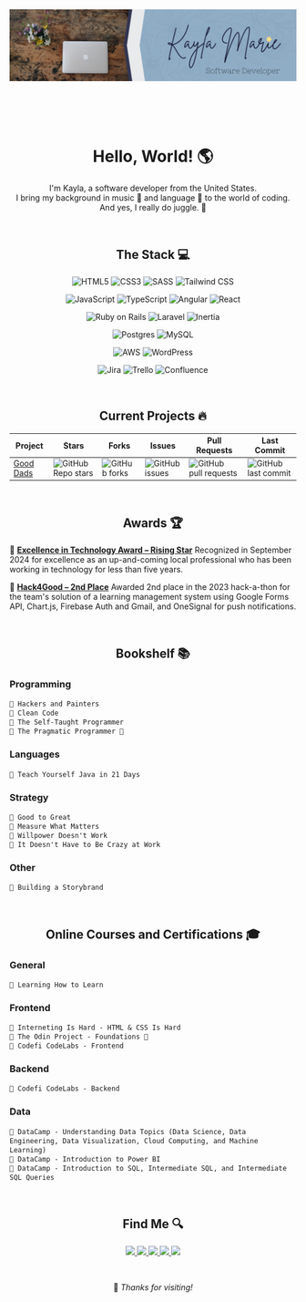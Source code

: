 <header>
    <img src="./banner.png" align="center" alt="Profile banner for Kayla Marie, Software Developer">
</header>

<br>

<h1 align="center">Hello, World! 🌎</h1>
    <p align="center">
        I'm Kayla, a software developer from the United States.<br>
        I bring my background in music 🎹 and language 💬 to the world of coding.<br>
        And yes, I really do juggle. 🤹
    </p>

<br>

<h2 align="center">The Stack 💻</h2>

<div align="center">

![HTML5](https://img.shields.io/badge/html5-%23E34F26.svg?style=for-the-badge&logo=html5&logoColor=white) ![CSS3](https://img.shields.io/badge/css3-%231572B6.svg?style=for-the-badge&logo=css3&logoColor=white) ![SASS](https://img.shields.io/badge/Sass-CC6699?style=for-the-badge&logo=sass&logoColor=white) ![Tailwind CSS](https://img.shields.io/badge/Tailwind_CSS-38B2AC?style=for-the-badge&logo=tailwind-css&logoColor=white)

![JavaScript](https://img.shields.io/badge/JavaScript-F7DF1E?style=for-the-badge&logo=javascript&logoColor=black) ![TypeScript](https://shields.io/badge/TypeScript-3178C6?logo=TypeScript&logoColor=FFF&style=for-the-badge) ![Angular](https://img.shields.io/badge/Angular-DD0031?style=for-the-badge&logo=angular&logoColor=white) ![React](https://img.shields.io/badge/React-20232A?style=for-the-badge&logo=react&logoColor=61DAFB)

![Ruby on Rails](https://img.shields.io/badge/Ruby_on_Rails-CC0000?style=for-the-badge&logo=ruby-on-rails&logoColor=white) ![Laravel](https://img.shields.io/badge/Laravel-FF2D20?style=for-the-badge&logo=laravel&logoColor=white) ![Inertia](https://img.shields.io/badge/Inertia-9455EA?style=for-the-badge&logo=inertia&logoColor=white)

![Postgres](https://img.shields.io/badge/PostgreSQL-316192?style=for-the-badge&logo=postgresql&logoColor=white) ![MySQL](https://img.shields.io/badge/MySQL-005C84?style=for-the-badge&logo=mysql&logoColor=white)

![AWS](https://img.shields.io/badge/Amazon_AWS-FF9900?style=for-the-badge&logo=amazonaws&logoColor=white) ![WordPress](https://img.shields.io/badge/Wordpress-21759B?style=for-the-badge&logo=wordpress&logoColor=white)

![Jira](https://img.shields.io/badge/jira-%230A0FFF.svg?style=for-the-badge&logo=jira&logoColor=white) ![Trello](https://img.shields.io/badge/Trello-%23026AA7.svg?style=for-the-badge&logo=Trello&logoColor=white) ![Confluence](https://img.shields.io/badge/Confluence-0052CC?style=for-the-badge&logo=confluence&logoColor=white)

</div>

<br>

<h2 align="center"> Current Projects 🔥</h2>
<div align="center">
    <table align="center">
        <thead>
            <tr>
                <th>Project</th>
                <th>Stars</th>
                <th>Forks</th>
                <th>Issues</th>
                <th>Pull Requests</th>
                <th>Last Commit</th>
            </tr>
        </thead>
        <tbody>
            <tr>
                <td>
                    <a href="https://github.com/Open-SGF/gooddads">Good Dads</a>
                </td>
                <td>
                    <img alt="GitHub Repo stars" src="https://img.shields.io/github/stars/Open-SGF/gooddads?style=flat-square">
                </td>
                <td>
                    <img alt="GitHub forks" src="https://img.shields.io/github/forks/Open-SGF/gooddads?style=flat-square">
                </td>
                <td>
                    <img alt="GitHub issues" src="https://img.shields.io/github/issues/Open-SGF/gooddads?style=flat-square">
                </td>
                <td>
                    <img alt="GitHub pull requests" src="https://img.shields.io/github/issues-pr/Open-SGF/gooddads?style=flat-square">
                </td>
                <td>
                    <img alt="GitHub last commit" src="https://img.shields.io/github/last-commit/Open-SGF/gooddads?style=flat-square">
                </td>
            </tr>
        </tbody>
    </table>
</div>

<br>

<h2 align="center"> Awards 🏆</h2>

🔗 **[Excellence in Technology Award – Rising Star](https://sgftechcouncil.com/news/excellence-in-technology-award-winners-2024)**
Recognized in September 2024 for excellence as an up-and-coming local professional who has been working in technology for less than five years.

🔗 **[Hack4Good – 2nd Place](https://github.com/ZackBradshaw/GoodDads)**
Awarded 2nd place in the 2023 hack-a-thon for the team's solution of a learning management system using Google Forms API, Chart.js, Firebase Auth and Gmail, and OneSignal for push notifications.

<br>

<h2 align="center"> Bookshelf 📚</h2>

<h3>Programming</h3>

    🌼 Hackers and Painters
    🌼 Clean Code
    🌼 The Self-Taught Programmer
    🔸 The Pragmatic Programmer 📖

<h3>Languages</h3>

    🌼 Teach Yourself Java in 21 Days

<h3>Strategy</h3>

    🌼 Good to Great
    🌼 Measure What Matters
    🌼 Willpower Doesn't Work
    🌼 It Doesn't Have to Be Crazy at Work

<h3>Other</h3>

    🌼 Building a Storybrand

<br>

<h2 align="center">Online Courses and Certifications 🎓</h2>

<h3>General</h3>

    🌼 Learning How to Learn

<h3>Frontend</h3>

    🌼 Interneting Is Hard - HTML & CSS Is Hard
    🔸 The Odin Project - Foundations 🏫
    🌼 Codefi CodeLabs - Frontend

<h3>Backend</h3>

    🌼 Codefi CodeLabs - Backend

<h3>Data</h3>

    🌼 DataCamp - Understanding Data Topics (Data Science, Data Engineering, Data Visualization, Cloud Computing, and Machine Learning)
    🌼 DataCamp - Introduction to Power BI
    🌼 DataCamp - Introduction to SQL, Intermediate SQL, and Intermediate SQL Queries

<br>

<footer>
    <h2 align="center"> Find Me 🔍</h2>
    <p align="center">
        <a href="https://github.com/jugglingdev" target="_blank">
            <img src="https://img.shields.io/badge/github-%23121011.svg?style=for-the-badge&logo=github&logoColor=white">
        </a>
        <a href="https://www.linkedin.com/in/kayla-marie-paden" target="_blank">
            <img src="https://img.shields.io/badge/linkedin-%230077B5.svg?style=for-the-badge&logo=linkedin&logoColor=white">
        </a>
        <a href="https://www.hackerrank.com/jugglingdev?hr_r=1" target="_blank">
            <img src="https://img.shields.io/badge/-Hackerrank-2EC866?style=for-the-badge&logo=HackerRank&logoColor=white">
        </a>
        <a href="https://leetcode.com/jugglingdev/" target="_blank">
            <img src="https://img.shields.io/badge/-LeetCode-FFA116?style=for-the-badge&logo=LeetCode&logoColor=black">
        </a>
        <a href="https://www.datacamp.com/profile/kaylamarie1785" target="_blank">
            <img src="https://img.shields.io/badge/Datacamp-05192D?style=for-the-badge&logo=datacamp&logoColor=03E860">
        </a>
    </p>
    <br>
    <p align="center">👋 <em>Thanks for visiting!</em></p>
</footer>
